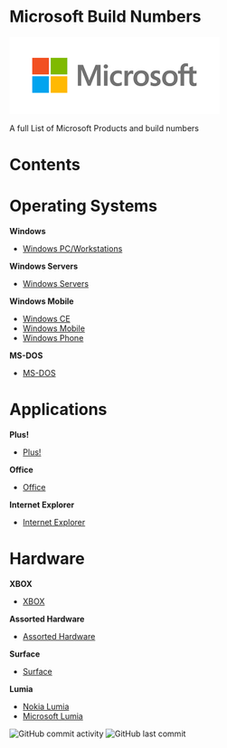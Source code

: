 # **Microsoft Build Numbers**

![alt text](https://github.com/InstallingEverything/MicrosoftBuildNumbers/blob/main/Microsoft.png)
 
 A full List of Microsoft Products and build numbers


# **Contents**

# **Operating Systems**

**Windows**

- [Windows PC/Workstations](https://github.com/InstallingEverything/MicrosoftBuildNumbers/blob/main/Windows.md)

**Windows Servers**

- [Windows Servers](https://github.com/InstallingEverything/MicrosoftBuildNumbers/blob/main/WindowsServers.md)

**Windows Mobile**

- [Windows CE](https://github.com/InstallingEverything/MicrosoftBuildNumbers/blob/main/WindowsCE.md)
- [Windows Mobile](https://github.com/InstallingEverything/MicrosoftBuildNumbers/blob/main/WindowsMobile.md)
- [Windows Phone](https://github.com/InstallingEverything/MicrosoftBuildNumbers/blob/main/WindowsPhone.md)

**MS-DOS**

- [MS-DOS](https://github.com/InstallingEverything/MicrosoftBuildNumbers/blob/main/MSDOS.md)

# **Applications**

**Plus!**

- [Plus!](https://github.com/InstallingEverything/MicrosoftBuildNumbers/blob/main/Plus.md)

**Office**

- [Office](https://github.com/InstallingEverything/MicrosoftBuildNumbers/blob/main/Office.md)

**Internet Explorer**

- [Internet Explorer](https://github.com/InstallingEverything/MicrosoftBuildNumbers/blob/main/IE.md)

# **Hardware**

**XBOX**

- [XBOX](https://github.com/InstallingEverything/MicrosoftBuildNumbers/blob/main/XBOX.md)

**Assorted Hardware**

- [Assorted Hardware](https://github.com/InstallingEverything/MicrosoftBuildNumbers/blob/main/Hardware.md)

**Surface**

- [Surface](https://github.com/InstallingEverything/MicrosoftBuildNumbers/blob/main/Surface.md)

**Lumia**

- [Nokia Lumia](https://github.com/InstallingEverything/MicrosoftBuildNumbers/blob/main/Hardware/Lumia.md)
- [Microsoft Lumia](https://github.com/InstallingEverything/MicrosoftBuildNumbers/blob/main/MSLumia.md)





![GitHub commit activity](https://img.shields.io/github/commit-activity/m/InstallingEverything/MicrosoftBuildNumbers)
![GitHub last commit](https://img.shields.io/github/last-commit/InstallingEverything/MicrosoftBuildNumbers)





